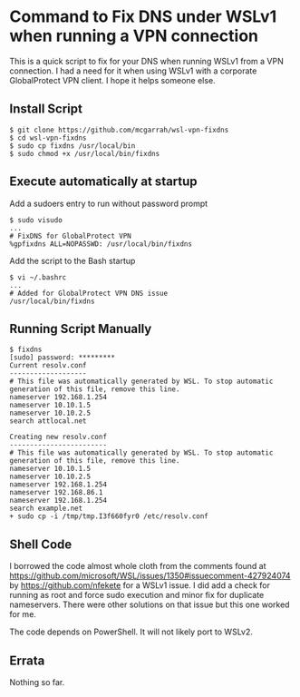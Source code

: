 # Command to Fix DNS under WSLv1 when running a VPN connection

This is a quick script to fix for your DNS when running WSLv1 from a VPN connection. I had a need for it when using WSLv1 with a corporate GlobalProtect VPN client. I hope it helps someone else.

## Install Script

```
$ git clone https://github.com/mcgarrah/wsl-vpn-fixdns
$ cd wsl-vpn-fixdns
$ sudo cp fixdns /usr/local/bin
$ sudo chmod +x /usr/local/bin/fixdns
```

## Execute automatically at startup

Add a sudoers entry to run without password prompt
```
$ sudo visudo
...
# FixDNS for GlobalProtect VPN
%gpfixdns ALL=NOPASSWD: /usr/local/bin/fixdns
```

Add the script to the Bash startup
```
$ vi ~/.bashrc
...
# Added for GlobalProtect VPN DNS issue
/usr/local/bin/fixdns
```

## Running Script Manually

```
$ fixdns
[sudo] password: *********
Current resolv.conf
-------------------
# This file was automatically generated by WSL. To stop automatic generation of this file, remove this line.
nameserver 192.168.1.254
nameserver 10.10.1.5
nameserver 10.10.2.5
search attlocal.net

Creating new resolv.conf
------------------------
# This file was automatically generated by WSL. To stop automatic generation of this file, remove this line.
nameserver 10.10.1.5
nameserver 10.10.2.5
nameserver 192.168.1.254
nameserver 192.168.86.1
nameserver 192.168.1.254
search example.net
+ sudo cp -i /tmp/tmp.I3f660fyr0 /etc/resolv.conf
```

## Shell Code

I borrowed the code almost whole cloth from the comments found at https://github.com/microsoft/WSL/issues/1350#issuecomment-427924074 by https://github.com/nfekete for a WSLv1 issue. I did add a check for running as root and force sudo execution and minor fix for duplicate nameservers. There were other solutions on that issue but this one worked for me.

The code depends on PowerShell. It will not likely port to WSLv2.

## Errata

Nothing so far.

